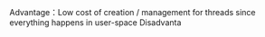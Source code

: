 Advantage：Low cost of creation / management for threads since everything happens in user-space
Disadvanta
